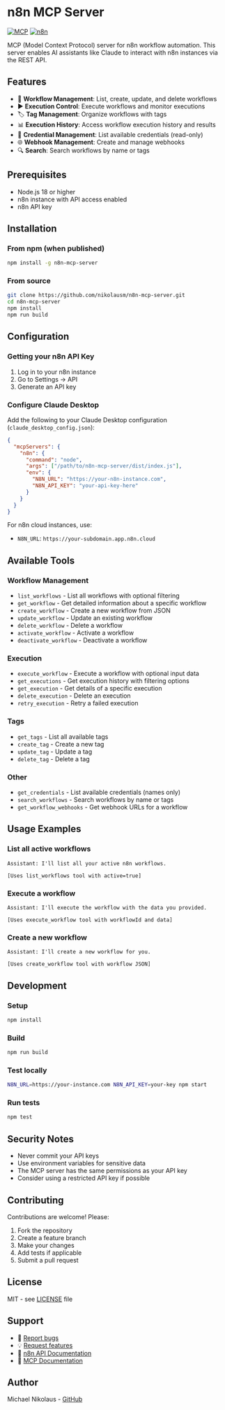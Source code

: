 # n8n MCP Server

[![MCP](https://img.shields.io/badge/MCP-Model%20Context%20Protocol-blue)](https://github.com/anthropics/model-context-protocol)
[![n8n](https://img.shields.io/badge/n8n-workflow%20automation-orange)](https://n8n.io)

MCP (Model Context Protocol) server for n8n workflow automation. This server enables AI assistants like Claude to interact with n8n instances via the REST API.

## Features

- 🔄 **Workflow Management**: List, create, update, and delete workflows
- ▶️ **Execution Control**: Execute workflows and monitor executions
- 🏷️ **Tag Management**: Organize workflows with tags
- 📊 **Execution History**: Access workflow execution history and results
- 🔑 **Credential Management**: List available credentials (read-only)
- 🌐 **Webhook Management**: Create and manage webhooks
- 🔍 **Search**: Search workflows by name or tags

## Prerequisites

- Node.js 18 or higher
- n8n instance with API access enabled
- n8n API key

## Installation

### From npm (when published)

```bash
npm install -g n8n-mcp-server
```

### From source

```bash
git clone https://github.com/nikolausm/n8n-mcp-server.git
cd n8n-mcp-server
npm install
npm run build
```

## Configuration

### Getting your n8n API Key

1. Log in to your n8n instance
2. Go to Settings → API
3. Generate an API key

### Configure Claude Desktop

Add the following to your Claude Desktop configuration (`claude_desktop_config.json`):

```json
{
  "mcpServers": {
    "n8n": {
      "command": "node",
      "args": ["/path/to/n8n-mcp-server/dist/index.js"],
      "env": {
        "N8N_URL": "https://your-n8n-instance.com",
        "N8N_API_KEY": "your-api-key-here"
      }
    }
  }
}
```

For n8n cloud instances, use:
- `N8N_URL`: `https://your-subdomain.app.n8n.cloud`

## Available Tools

### Workflow Management

- `list_workflows` - List all workflows with optional filtering
- `get_workflow` - Get detailed information about a specific workflow
- `create_workflow` - Create a new workflow from JSON
- `update_workflow` - Update an existing workflow
- `delete_workflow` - Delete a workflow
- `activate_workflow` - Activate a workflow
- `deactivate_workflow` - Deactivate a workflow

### Execution

- `execute_workflow` - Execute a workflow with optional input data
- `get_executions` - Get execution history with filtering options
- `get_execution` - Get details of a specific execution
- `delete_execution` - Delete an execution
- `retry_execution` - Retry a failed execution

### Tags

- `get_tags` - List all available tags
- `create_tag` - Create a new tag
- `update_tag` - Update a tag
- `delete_tag` - Delete a tag

### Other

- `get_credentials` - List available credentials (names only)
- `search_workflows` - Search workflows by name or tags
- `get_workflow_webhooks` - Get webhook URLs for a workflow

## Usage Examples

### List all active workflows

```
Assistant: I'll list all your active n8n workflows.

[Uses list_workflows tool with active=true]
```

### Execute a workflow

```
Assistant: I'll execute the workflow with the data you provided.

[Uses execute_workflow tool with workflowId and data]
```

### Create a new workflow

```
Assistant: I'll create a new workflow for you.

[Uses create_workflow tool with workflow JSON]
```

## Development

### Setup

```bash
npm install
```

### Build

```bash
npm run build
```

### Test locally

```bash
N8N_URL=https://your-instance.com N8N_API_KEY=your-key npm start
```

### Run tests

```bash
npm test
```

## Security Notes

- Never commit your API keys
- Use environment variables for sensitive data
- The MCP server has the same permissions as your API key
- Consider using a restricted API key if possible

## Contributing

Contributions are welcome! Please:

1. Fork the repository
2. Create a feature branch
3. Make your changes
4. Add tests if applicable
5. Submit a pull request

## License

MIT - see [LICENSE](LICENSE) file

## Support

- 🐛 [Report bugs](https://github.com/nikolausm/n8n-mcp-server/issues)
- 💡 [Request features](https://github.com/nikolausm/n8n-mcp-server/issues)
- 📖 [n8n API Documentation](https://docs.n8n.io/api/)
- 🤝 [MCP Documentation](https://github.com/anthropics/model-context-protocol)

## Author

Michael Nikolaus - [GitHub](https://github.com/nikolausm)
